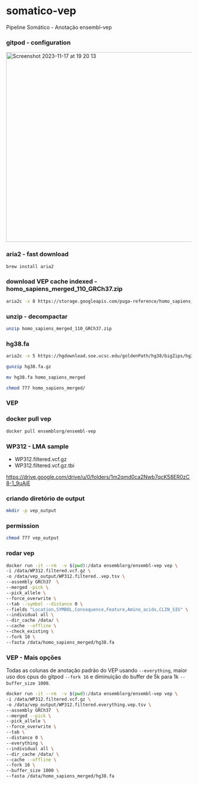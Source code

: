 # somatico-vep
Pipeline Somático - Anotação ensembl-vep

### gitpod - configuration

<img width="514" alt="Screenshot 2023-11-17 at 19 20 13" src="https://github.com/renatopuga/somatico-vep/assets/8321336/4259c5ad-1cb4-4501-905c-7a306d1f8060">

### aria2 - fast download

```bash
brew install aria2
```

### download VEP cache indexed - homo_sapiens_merged_110_GRCh37.zip

```bash
aria2c -x 8 https://storage.googleapis.com/puga-reference/homo_sapiens_merged_110_GRCh37.zip
```

### unzip - decompactar 

```bash
unzip homo_sapiens_merged_110_GRCh37.zip
```

### hg38.fa

```bash
aria2c -x 5 https://hgdownload.soe.ucsc.edu/goldenPath/hg38/bigZips/hg38.fa.gz
```

```bash
gunzip hg38.fa.gz 
```

```bash
mv hg38.fa homo_sapiens_merged
```

```bash
chmod 777 homo_sapiens_merged/
```

### VEP


### docker pull vep
```bash
docker pull ensemblorg/ensembl-vep
```

### WP312 - LMA sample

- WP312.filtered.vcf.gz
- WP312.filtered.vcf.gz.tbi

https://drive.google.com/drive/u/0/folders/1m2qmd0ca2Nwb7qcK58ER0zC8-1_9uAiE


### criando diretório de output

```bash
mkdir -p vep_output
```

### permission 

```bash
chmod 777 vep_output
```

### rodar vep

```bash
docker run -it --rm  -v $(pwd):/data ensemblorg/ensembl-vep vep \
-i /data/WP312.filtered.vcf.gz \
-o /data/vep_output/WP312.filtered..vep.tsv \
--assembly GRCh37  \
--merged -pick \
--pick_allele \
--force_overwrite \
--tab --symbol --distance 0 \
--fields "Location,SYMBOL,Consequence,Feature,Amino_acids,CLIN_SIG" \
--individual all \
--dir_cache /data/ \
--cache --offline \
--check_existing \
--fork 10 \
--fasta /data/homo_sapiens_merged/hg38.fa
```

### VEP - Mais opções

Todas as colunas de anotação padrão do VEP usando `--everything`, maior uso dos cpus do gitpod `--fork 16` e diminuição do buffer de 5k para 1k `--buffer_size 1000`.

```bash
docker run -it --rm  -v $(pwd):/data ensemblorg/ensembl-vep vep \
-i /data/WP312.filtered.vcf.gz \
-o /data/vep_output/WP312.filtered.everything.vep.tsv \
--assembly GRCh37  \
--merged --pick \
--pick_allele \
--force_overwrite \
--tab \
--distance 0 \
--everything \
--individual all \
--dir_cache /data/ \
--cache --offline \
--fork 16 \
--buffer_size 1000 \
--fasta /data/homo_sapiens_merged/hg38.fa
```




